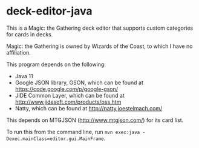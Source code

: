 # deck-editor-java
This is a Magic: the Gathering deck editor that supports custom categories for cards in decks.

Magic: the Gathering is owned by Wizards of the Coast, to which I have no affiliation.

This program depends on the following:
 - Java 11
 - Google JSON library, GSON, which can be found at https://code.google.com/p/google-gson/
 - JIDE Common Layer, which can be found at http://www.jidesoft.com/products/oss.htm
 - Natty, which can be found at http://natty.joestelmach.com/

This depends on MTGJSON (http://www.mtgjson.com/) for its card list.

To run this from the command line, run `mvn exec:java -Dexec.mainClass=editor.gui.MainFrame`.